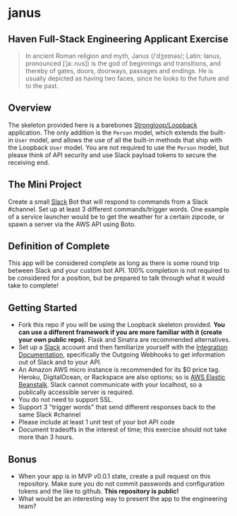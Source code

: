 # janus
## Haven Full-Stack Engineering Applicant Exercise
> In ancient Roman religion and myth, Janus (/ˈdʒeɪnəs/; Latin: Ianus, pronounced [ˈjaː.nus]) is the god of beginnings and transitions, and thereby of gates, doors, doorways, passages and endings. He is usually depicted as having two faces, since he looks to the future and to the past.

## Overview
The skeleton provided here is a barebones [Strongloop/Loopback](https://docs.strongloop.com/display/public/LB/Getting+started+with+LoopBack) application. The only addition is the `Person` model, which extends the built-in `User` model, and allows the use of all the built-in methods that ship with the Loopback `User` model. You are not required to use the `Person` model, but please think of API security and use Slack payload tokens to secure the receiving end.

## The Mini Project
Create a small [Slack](https://slack.com) Bot that will respond to commands from a Slack #channel. Set up at least 3 different commands/trigger words. One example of a service launcher would be to get the weather for a certain zipcode, or spawn a server via the AWS API using Boto.

## Definition of Complete
This app will be considered complete as long as there is some round trip between Slack and your custom bot API. 100% completion is not required to be considered for a position, but be prepared to talk through what it would take to complete!

## Getting Started
- Fork this repo if you will be using the Loopback skeleton provided. **You can use a different framework if you are more familiar with it (create your own public repo).** Flask and Sinatra are recommended alternatives.
- Set up a [Slack](https://slack.com) account and then familiarize yourself with the [Integration Documentation](https://slack.com/integrations), specifically the Outgoing Webhooks to get information out of Slack and to your API.
- An Amazon AWS micro instance is recommended for its $0 price tag. Heroku, DigitalOcean, or Rackspace are also options; so is [AWS Elastic Beanstalk](https://aws.amazon.com/elasticbeanstalk/). Slack cannot communicate with your localhost, so a publically accessible server is required.
- You do not need to support SSL.
- Support 3 "trigger words" that send different responses back to the same Slack #channel
- Please include at least 1 unit test of your bot API code
- Document tradeoffs in the interest of time; this exercise should not take more than 3 hours.

## Bonus
- When your app is in MVP v0.0.1 state, create a pull request on this repository. Make sure you do not commit passwords and configuration tokens and the like to github. **This repository is public!**
- What would be an interesting way to present the app to the engineering team?
